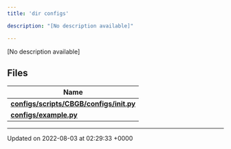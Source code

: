 ```yaml
---
title: 'dir configs'

description: "[No description available]"

---
```







[No description available]

## Files

| Name           |
| -------------- |
| **[configs/scripts/CBGB/configs/__init__.py](/documentation/code/gambit_sphinx/files/scripts_2cbgb_2configs_2____init_____8py/#file-scripts/cbgb/configs/--init--.py)**  |
| **[configs/example.py](/documentation/code/gambit_sphinx/files/example_8py/#file-example.py)**  |






-------------------------------

Updated on 2022-08-03 at 02:29:33 +0000
